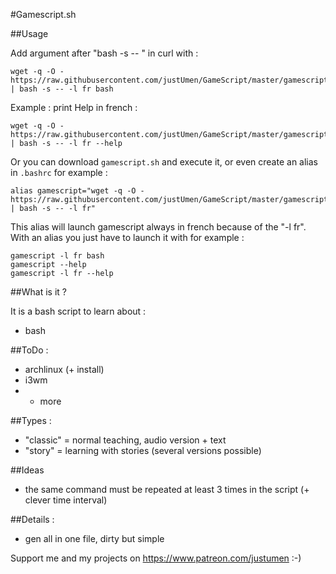 #Gamescript.sh

##Usage

Add argument after "bash -s -- " in curl with :

    wget -q -O - https://raw.githubusercontent.com/justUmen/GameScript/master/gamescript.sh | bash -s -- -l fr bash

Example : print Help in french :

    wget -q -O - https://raw.githubusercontent.com/justUmen/GameScript/master/gamescript.sh | bash -s -- -l fr --help

Or you can download `gamescript.sh` and execute it, or even create an alias in `.bashrc` for example :

    alias gamescript="wget -q -O - https://raw.githubusercontent.com/justUmen/GameScript/master/gamescript.sh | bash -s -- -l fr"

This alias will launch gamescript always in french because of the "-l fr".
With an alias you just have to launch it with for example :

    gamescript -l fr bash
    gamescript --help
    gamescript -l fr --help


##What is it ?

It is a bash script to learn about :

* bash

##ToDo :

* archlinux (+ install)
* i3wm
* + more

##Types :

* "classic" = normal teaching, audio version + text
* "story" = learning with stories (several versions possible)

##Ideas

* the same command must be repeated at least 3 times in the script (+ clever time interval)

##Details :

* gen all in one file, dirty but simple

Support me and my projects on https://www.patreon.com/justumen :-)
